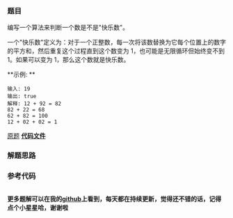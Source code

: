 ### 题目
编写一个算法来判断一个数是不是"快乐数"。

一个"快乐数"定义为：对于一个正整数，每一次将该数替换为它每个位置上的数字的平方和，然后重复这个过程直到这个数变为 1，也可能是无限循环但始终变不到
1。如果可以变为 1，那么这个数就是快乐数。

**示例:  **

    
    
    输入: 19
    输出: true
    解释: 12 + 92 = 82
    82 + 22 = 68
    62 + 82 = 100
    12 + 02 + 02 = 1
    

[原题](https://leetcode-cn.com/problems/happy-number/)    **[代码文件]()**


### 解题思路




### 参考代码

```go


```




**更多题解可以在我的[github](https://github.com/LZH139/leetcode_Go)上看到，每天都在持续更新，觉得还不错的话，记得点个小星星哈，谢谢啦**
